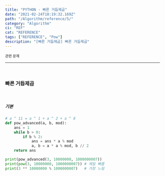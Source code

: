 ```yaml
---
title: "PYTHON - 빠른 거듭제곱"
date: "2021-02-24T18:19:32.169Z"
path: "/Algorithm/reference/5/"
category: "Algorithm"
ci: "REF"
cat: "REFERENCE"
tags: ["REFERENCE", "Pow"]
description: "[빠른 거듭제곱] 빠른 거듭제곱"
---
```


<small>관련 문제</small>

<hr />

<br />

### 빠른 거듭제곱

<br />

##### 기본

```python
# a ^ 11 = a ^ 1 + a ^ 2 + a ^ 8
def pow_advanced(a, b, mod):
    ans = 1
    while b > 0:
        if b % 2:
        	ans = ans * a % mod
        	a, b = a * a % mod, b // 2
    return ans

print(pow_advanced(3, 10000000, 1000000007))
print(pow(3, 10000000, 1000000007))	# 제일 빠름	
print(3 ** 10000000 % 1000000007)	# 가장 느림
```


